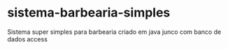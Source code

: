 # sistema-barbearia-simples
Sistema super simples para barbearia criado em java junco com banco de dados access
